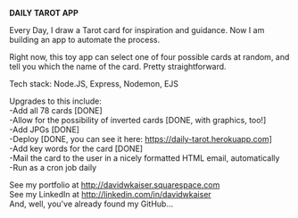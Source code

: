 **DAILY TAROT APP**

Every Day, I draw a Tarot card for inspiration and guidance. Now I am building an app to automate the process.

Right now, this toy app can select one of four possible cards at random, and tell you which the name of the card. Pretty straightforward.

Tech stack: Node.JS, Express, Nodemon, EJS

Upgrades to this include:  
-Add all 78 cards [DONE]  
-Allow for the possibility of inverted cards [DONE, with graphics, too!]  
-Add JPGs  [DONE]  
-Deploy  [DONE, you can see it here: https://daily-tarot.herokuapp.com]  
-Add key words for the card [DONE]  
-Mail the card to the user in a nicely formatted HTML email, automatically  
-Run as a cron job daily  
  
See my portfolio at http://davidwkaiser.squarespace.com  
See my LinkedIn at http://linkedin.com/in/davidwkaiser  
And, well, you've already found my GitHub...  
